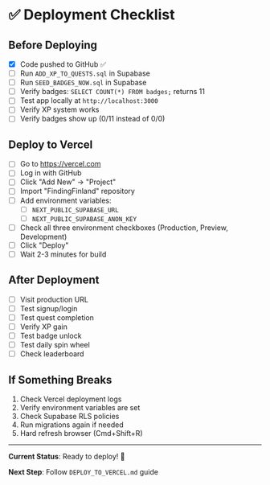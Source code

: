 # ✅ Deployment Checklist

## Before Deploying

- [x] Code pushed to GitHub ✅
- [ ] Run `ADD_XP_TO_QUESTS.sql` in Supabase
- [ ] Run `SEED_BADGES_NOW.sql` in Supabase
- [ ] Verify badges: `SELECT COUNT(*) FROM badges;` returns 11
- [ ] Test app locally at `http://localhost:3000`
- [ ] Verify XP system works
- [ ] Verify badges show up (0/11 instead of 0/0)

## Deploy to Vercel

- [ ] Go to https://vercel.com
- [ ] Log in with GitHub
- [ ] Click "Add New" → "Project"
- [ ] Import "FindingFinland" repository
- [ ] Add environment variables:
  - [ ] `NEXT_PUBLIC_SUPABASE_URL`
  - [ ] `NEXT_PUBLIC_SUPABASE_ANON_KEY`
- [ ] Check all three environment checkboxes (Production, Preview, Development)
- [ ] Click "Deploy"
- [ ] Wait 2-3 minutes for build

## After Deployment

- [ ] Visit production URL
- [ ] Test signup/login
- [ ] Test quest completion
- [ ] Verify XP gain
- [ ] Test badge unlock
- [ ] Test daily spin wheel
- [ ] Check leaderboard

## If Something Breaks

1. Check Vercel deployment logs
2. Verify environment variables are set
3. Check Supabase RLS policies
4. Run migrations again if needed
5. Hard refresh browser (Cmd+Shift+R)

---

**Current Status**: Ready to deploy! 🚀

**Next Step**: Follow `DEPLOY_TO_VERCEL.md` guide
